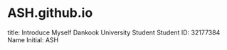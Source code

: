 # ASH.github.io
title: Introduce Myself
Dankook University Student
Student ID: 32177384
Name Initial: ASH

